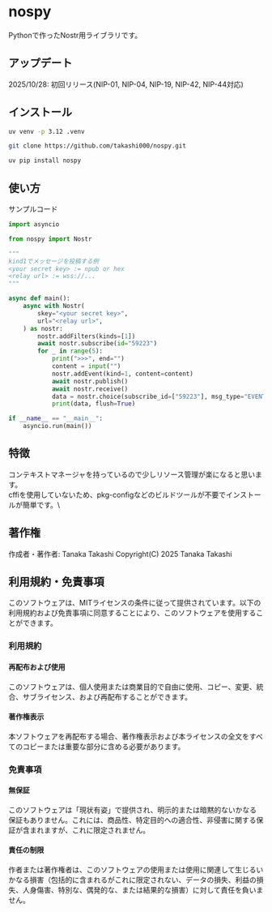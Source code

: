 # nospy

Pythonで作ったNostr用ライブラリです。

## アップデート

2025/10/28: 初回リリース(NIP-01, NIP-04, NIP-19, NIP-42, NIP-44対応)

## インストール

```sh
uv venv -p 3.12 .venv
```

```sh
git clone https://github.com/takashi000/nospy.git
```

```sh
uv pip install nospy
```

## 使い方

サンプルコード

```python
import asyncio

from nospy import Nostr

"""
kind1でメッセージを投稿する例
<your secret key> := npub or hex
<relay url> := wss://...
"""

async def main():
    async with Nostr(
        skey="<your secret key>",
        url="<relay url>",
    ) as nostr:
        nostr.addFilters(kinds=[1])
        await nostr.subscribe(id="59223")
        for _ in range(5):
            print(">>>", end="")
            content = input("")
            nostr.addEvent(kind=1, content=content)
            await nostr.publish()
            await nostr.receive()
            data = nostr.choice(subscribe_id=["59223"], msg_type="EVENT", num=-1)
            print(data, flush=True)

if __name__ == "__main__":
    asyncio.run(main())
```

## 特徴

コンテキストマネージャを持っているので少しリソース管理が楽になると思います。\
cffiを使用していないため、pkg-configなどのビルドツールが不要でインストールが簡単です。\

## 著作権

作成者・著作者: Tanaka Takashi
Copyright(C) 2025 Tanaka Takashi

## 利用規約・免責事項

このソフトウェアは、MITライセンスの条件に従って提供されています。以下の利用規約および免責事項に同意することにより、このソフトウェアを使用することができます。

### 利用規約

#### 再配布および使用

このソフトウェアは、個人使用または商業目的で自由に使用、コピー、変更、統合、サブライセンス、および再配布することができます。

#### 著作権表示

本ソフトウェアを再配布する場合、著作権表示および本ライセンスの全文をすべてのコピーまたは重要な部分に含める必要があります。

### 免責事項

#### 無保証

このソフトウェアは「現状有姿」で提供され、明示的または暗黙的ないかなる保証もありません。これには、商品性、特定目的への適合性、非侵害に関する保証が含まれますが、これに限定されません。

#### 責任の制限

作者または著作権者は、このソフトウェアの使用または使用に関連して生じるいかなる損害（包括的に含まれるがこれに限定されない、データの損失、利益の損失、人身傷害、特別な、偶発的な、または結果的な損害）に対して責任を負いません。


